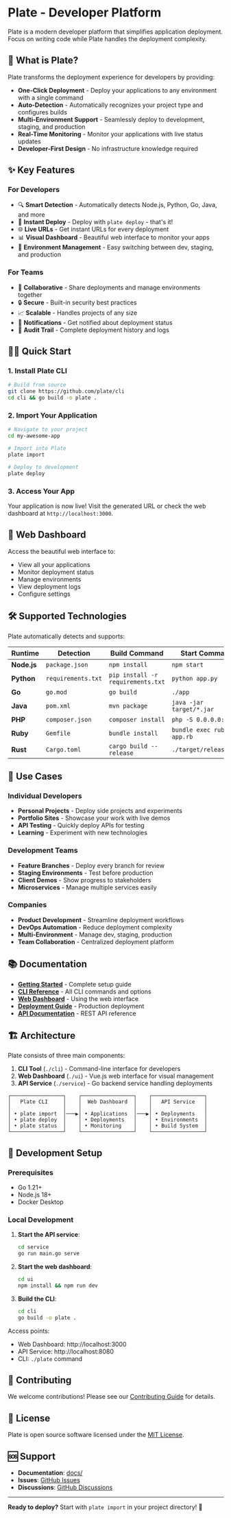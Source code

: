 # Plate - Developer Platform

Plate is a modern developer platform that simplifies application deployment. Focus on writing code while Plate handles the deployment complexity.

## 🚀 What is Plate?

Plate transforms the deployment experience for developers by providing:

- **One-Click Deployment** - Deploy your applications to any environment with a single command
- **Auto-Detection** - Automatically recognizes your project type and configures builds
- **Multi-Environment Support** - Seamlessly deploy to development, staging, and production
- **Real-Time Monitoring** - Monitor your applications with live status updates
- **Developer-First Design** - No infrastructure knowledge required

## ✨ Key Features

### For Developers
- 🔍 **Smart Detection** - Automatically detects Node.js, Python, Go, Java, and more
- 🚀 **Instant Deploy** - Deploy with `plate deploy` - that's it!
- 🌐 **Live URLs** - Get instant URLs for every deployment
- 📊 **Visual Dashboard** - Beautiful web interface to monitor your apps
- 🔄 **Environment Management** - Easy switching between dev, staging, and production

### For Teams
- 👥 **Collaborative** - Share deployments and manage environments together
- 🔒 **Secure** - Built-in security best practices
- 📈 **Scalable** - Handles projects of any size
- 🔔 **Notifications** - Get notified about deployment status
- 📝 **Audit Trail** - Complete deployment history and logs

## 🏃‍♂️ Quick Start

### 1. Install Plate CLI

```bash
# Build from source
git clone https://github.com/plate/cli
cd cli && go build -o plate .
```

### 2. Import Your Application

```bash
# Navigate to your project
cd my-awesome-app

# Import into Plate
plate import

# Deploy to development
plate deploy
```

### 3. Access Your App

Your application is now live! Visit the generated URL or check the web dashboard at `http://localhost:3000`.

## 📱 Web Dashboard

Access the beautiful web interface to:

- View all your applications
- Monitor deployment status
- Manage environments
- View deployment logs
- Configure settings

## 🛠️ Supported Technologies

Plate automatically detects and supports:

| Runtime | Detection | Build Command | Start Command |
|---------|-----------|---------------|---------------|
| **Node.js** | `package.json` | `npm install` | `npm start` |
| **Python** | `requirements.txt` | `pip install -r requirements.txt` | `python app.py` |
| **Go** | `go.mod` | `go build` | `./app` |
| **Java** | `pom.xml` | `mvn package` | `java -jar target/*.jar` |
| **PHP** | `composer.json` | `composer install` | `php -S 0.0.0.0:8000` |
| **Ruby** | `Gemfile` | `bundle install` | `bundle exec ruby app.rb` |
| **Rust** | `Cargo.toml` | `cargo build --release` | `./target/release/app` |

## 🎯 Use Cases

### Individual Developers
- **Personal Projects** - Deploy side projects and experiments
- **Portfolio Sites** - Showcase your work with live demos
- **API Testing** - Quickly deploy APIs for testing
- **Learning** - Experiment with new technologies

### Development Teams
- **Feature Branches** - Deploy every branch for review
- **Staging Environments** - Test before production
- **Client Demos** - Show progress to stakeholders
- **Microservices** - Manage multiple services easily

### Companies
- **Product Development** - Streamline deployment workflows
- **DevOps Automation** - Reduce deployment complexity
- **Multi-Environment** - Manage dev, staging, production
- **Team Collaboration** - Centralized deployment platform

## 📚 Documentation

- [**Getting Started**](docs/getting-started/README.md) - Complete setup guide
- [**CLI Reference**](docs/cli/README.md) - All CLI commands and options
- [**Web Dashboard**](docs/dashboard/README.md) - Using the web interface
- [**Deployment Guide**](docs/deployment/README.md) - Production deployment
- [**API Documentation**](docs/api/README.md) - REST API reference

## 🏗️ Architecture

Plate consists of three main components:

1. **CLI Tool** (`./cli`) - Command-line interface for developers
2. **Web Dashboard** (`./ui`) - Vue.js web interface for visual management
3. **API Service** (`./service`) - Go backend service handling deployments

```
┌─────────────────┐    ┌─────────────────┐    ┌─────────────────┐
│   Plate CLI     │    │  Web Dashboard  │    │   API Service   │
│                 │    │                 │    │                 │
│ • plate import  │───▶│ • Applications  │───▶│ • Deployments   │
│ • plate deploy  │    │ • Deployments   │    │ • Environments  │
│ • plate status  │    │ • Monitoring    │    │ • Build System  │
└─────────────────┘    └─────────────────┘    └─────────────────┘
```

## 🔧 Development Setup

### Prerequisites

- Go 1.21+
- Node.js 18+
- Docker Desktop

### Local Development

1. **Start the API service**:
   ```bash
   cd service
   go run main.go serve
   ```

2. **Start the web dashboard**:
   ```bash
   cd ui
   npm install && npm run dev
   ```

3. **Build the CLI**:
   ```bash
   cd cli
   go build -o plate .
   ```

Access points:
- Web Dashboard: http://localhost:3000
- API Service: http://localhost:8080
- CLI: `./plate` command

## 🤝 Contributing

We welcome contributions! Please see our [Contributing Guide](CONTRIBUTING.md) for details.

## 📄 License

Plate is open source software licensed under the [MIT License](LICENSE).

## 🆘 Support

- **Documentation**: [docs/](docs/)
- **Issues**: [GitHub Issues](https://github.com/plate/plate/issues)
- **Discussions**: [GitHub Discussions](https://github.com/plate/plate/discussions)

---

**Ready to deploy?** Start with `plate import` in your project directory! 🚀
